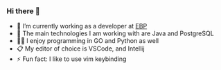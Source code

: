 ### Hi there 👋

- 🔭 I’m currently working as a developer at [EBP](https://www.ebp.de)
- 🌱 The main technologies I am working with are Java and PostgreSQL
- 👨‍💻 I enjoy programming in GO and Python as well
- 📋 My editor of choice is VSCode, and Intellij
- ⚡ Fun fact: I like to use vim keybinding
